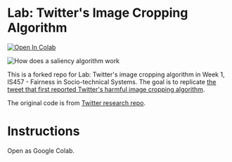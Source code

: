 # Lab: Twitter's Image Cropping Algorithm

[![Open In Colab](https://colab.research.google.com/assets/colab-badge.svg)](https://colab.research.google.com/github/haewoon/lab-image-crop-analysis/blob/master/notebooks/Lab%20-%20Image%20Crop%20Analysis.ipynb)

![How does a saliency algorithm work](https://cdn.cms-twdigitalassets.com/content/dam/blog-twitter/engineering/en_us/insights/2021/imagecropping/newimagecropanimations.gif)

This is a forked repo for Lab: Twitter's image cropping algorithm in Week 1, IS457 - Fairness in Socio-technical Systems. 
The goal is to replicate [the tweet that first reported Twitter's harmful image cropping algorithm](https://twitter.com/bascule/status/1307440596668182528). 

The original code is from [Twitter research repo](https://github.com/twitter-research/image-crop-analysis).

# Instructions

Open as Google Colab.


